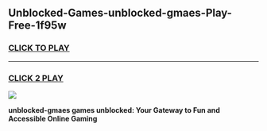 
## Unblocked-Games-unblocked-gmaes-Play-Free-1f95w
<h3>
<a href="https://premium76.site?title=unblocked-gmaes&ref=18A1">CLICK TO PLAY</a></h3>
<hr>

<h3>
<a href="https://premium76.site?title=unblocked-gmaes&ref=18A1">CLICK 2 PLAY</a>
  
</h3>

<a href="https://premium76.site?title=unblocked-gmaes&ref=18A1"><img src="https://clearcache.store/games.png"></a>


**unblocked-gmaes games unblocked: Your Gateway to Fun and Accessible Online Gaming**
